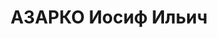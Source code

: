 ---
title: АЗАРКО Иосиф Ильич
description: "Род. в 1896, д. Гай-Ковцы, белорус, обр.: низшее, член ВКП(б). Проживал:\
  \ Красногвардейский р-н, с. Евдокимовское. Директор МТС \n  Арестован 27.09.1937.\
  \ Приговор: ВМН. Расстрелян"
---
